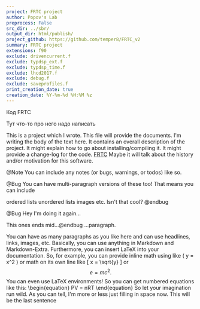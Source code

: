 ```yaml
---
project: FRTС project
author: Popov's Lab
preprocess: False
src_dir: ../sbr/
output_dir: html/publish/
project_github: https://github.com/temper8/FRTC_v2
summary: FRTС project
extensions: f90
exclude: drivencurrent.f
exclude: typdsp_ext.f
exclude: typdsp_time.f
exclude: lhcd2017.f
exclude: debug.f
exclude: saveprofiles.f
print_creation_date: true
creation_date: %Y-%m-%d %H:%M %z
---
```


Код FRTC

Тут что-то про него надо написать

This is a project which I wrote. This file will provide the documents. I'm writing the body of the text here. It contains an overall description of the project. It might explain how to go about installing/compiling it. It might provide a change-log for the code. 
[FRTC](https://github.com/temper8/FRTC_v2) Maybe it will talk about the history and/or motivation for this software.

@Note You can include any notes (or bugs, warnings, or todos) like so.

@Bug You can have multi-paragraph versions of these too! That means you can include

ordered lists
unordered lists
images
etc.
Isn't that cool? @endbug

@Bug Hey I'm doing it again...

This ones ends mid...@endbug ...paragraph.

You can have as many paragraphs as you like here and can use headlines, links, images, etc. Basically, you can use anything in Markdown and Markdown-Extra. Furthermore, you can insert LaTeX into your documentation. So, for example, you can provide inline math using like \( y = x^2 \) or math on its own line like \[ x = \sqrt{y} \] or $$ e = mc^2. $$ You can even use LaTeX environments! So you can get numbered equations like this: \begin{equation} PV = nRT \end{equation} So let your imagination run wild. As you can tell, I'm more or less just filling in space now. This will be the last sentence
